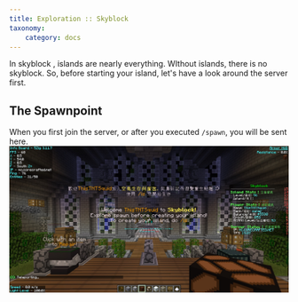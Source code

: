 ```yaml
---
title: Exploration :: Skyblock
taxonomy:
    category: docs
---
```


In skyblock , islands are nearly everything. WIthout islands, there is no skyblock. So, before starting your island, let's have a look around the server first.
## The Spawnpoint

When you first join the server, or after you executed `/spawn`, you will be sent here.
![The Spawnpoint](images/spawn.jpg?resize=400,200)


